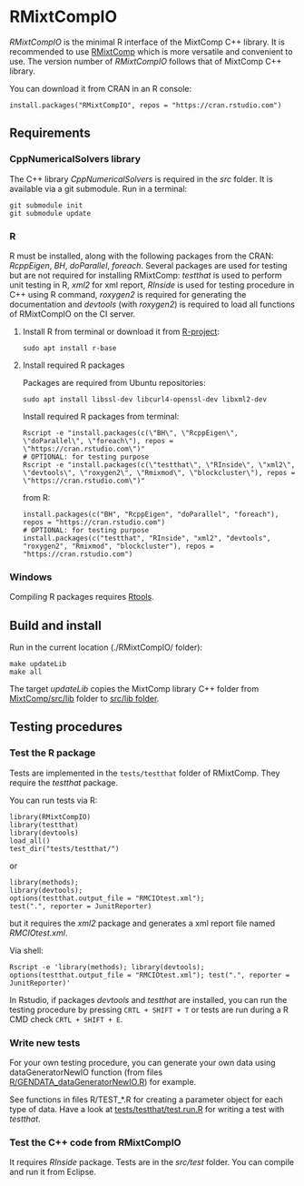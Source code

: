 # RMixtCompIO

*RMixtCompIO* is the minimal R interface of the MixtComp C++ library. It is recommended to use [RMixtComp](../RMixtComp) which is more versatile and convenient to use. The version number of *RMixtCompIO* follows that of MixtComp C++ library. 

You can download it from CRAN in an R console:

```
install.packages("RMixtCompIO", repos = "https://cran.rstudio.com")
```

## Requirements

### CppNumericalSolvers library

The C++ library *CppNumericalSolvers* is required in the *src* folder. It is available via a git submodule. Run in a terminal:

```
git submodule init
git submodule update
```

### R

R must be installed, along with the following packages from the CRAN: *RcppEigen*, *BH*, *doParallel*, *foreach*. Several packages are used for testing but are not required for installing RMixtComp: *testthat* is used to perform unit testing in R, *xml2* for xml report, *RInside* is used for testing procedure in C++ using R command, *roxygen2* is required for generating the documentation and *devtools* (with *roxygen2*) is required to load all functions of RMixtCompIO on the CI server.

1. Install R from terminal or download it from [R-project](https://www.r-project.org/):

    ```
    sudo apt install r-base
    ```

2. Install required R packages

    Packages are required from Ubuntu repositories: 
    
    ```
    sudo apt install libssl-dev libcurl4-openssl-dev libxml2-dev
    ```
    
    Install required R packages from terminal:
    
    ```
    Rscript -e "install.packages(c(\"BH\", \"RcppEigen\", \"doParallel\", \"foreach\"), repos = \"https://cran.rstudio.com\")"
    # OPTIONAL: for testing purpose
    Rscript -e "install.packages(c(\"testthat\", \"RInside\", \"xml2\", \"devtools\", \"roxygen2\", \"Rmixmod\", \"blockcluster\"), repos = \"https://cran.rstudio.com\")"
    ```
    from R:
    
    ```
    install.packages(c("BH", "RcppEigen", "doParallel", "foreach"), repos = "https://cran.rstudio.com")
    # OPTIONAL: for testing purpose
    install.packages(c("testthat", "RInside", "xml2", "devtools", "roxygen2", "Rmixmod", "blockcluster"), repos = "https://cran.rstudio.com")
    ```

### Windows

Compiling R packages requires [Rtools](https://cran.r-project.org/bin/windows/Rtools/).


## Build and install

Run in the current location (./RMixtCompIO/ folder):

```
make updateLib
make all
```

The target *updateLib* copies the MixtComp library C++ folder from [MixtComp/src/lib](../MixtComp/src/lib) folder to [src/lib folder](src/lib).

## Testing procedures

### Test the R package

Tests are implemented in the `tests/testthat` folder of RMixtComp. They require the *testthat* package.

You can run tests via R:

```
library(RMixtCompIO)
library(testthat)
library(devtools)
load_all()
test_dir("tests/testthat/")
```
or 
```
library(methods); 
library(devtools); 
options(testthat.output_file = "RMCIOtest.xml"); 
test(".", reporter = JunitReporter)
```
but it requires the *xml2* package and generates a xml report file named *RMCIOtest.xml*.

Via shell:
```
Rscript -e 'library(methods); library(devtools); options(testthat.output_file = "RMCIOtest.xml"); test(".", reporter = JunitReporter)'
```

In Rstudio, if packages *devtools* and *testthat* are installed, you can run the testing procedure by pressing `CRTL + SHIFT + T` or tests are run during a R CMD check `CRTL + SHIFT + E`.



### Write new tests

For your own testing procedure, you can generate your own data using dataGeneratorNewIO function (from files [R/GENDATA_dataGeneratorNewIO.R](R/GENDATA_dataGeneratorNewIO.R)) for example.

See functions in files R/TEST_\*.R for creating a parameter object for each type of data. Have a look at [tests/testthat/test.run.R](tests/testthat/test.run.R) for writing a test with *testthat*.

### Test the C++ code from RMixtCompIO

It requires *RInside* package. Tests are in the *src/test* folder. You can compile and run it from Eclipse.
